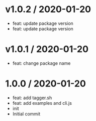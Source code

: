 
v1.0.2 / 2020-01-20
===================

  * feat: update package version
  * feat: update package version

v1.0.1 / 2020-01-20
===================

  * feat: change package name

1.0.0 / 2020-01-20
==================

  * feat: add tagger.sh
  * feat: add examples and cli.js
  * init
  * Initial commit
